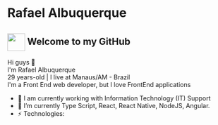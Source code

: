 # Rafael Albuquerque 
## <img align="center" height="40" src="https://www.sferalabs.cc/wp-content/uploads/github-logo-white.png"> Welcome to my GitHub
Hi guys 👋<br>
I'm Rafael Albuquerque <br>
29 years-old | I live at Manaus/AM - Brazil <br>
I'm a Front End web developer, but I love FrontEnd applications

- 🔭 I am currently working with Information Technology (IT) Support
- 🌱 I’m currently  Type Script, React, React Native, NodeJS, Angular.
-  ⚡ Technologies: 
